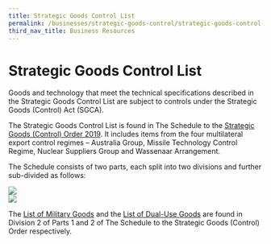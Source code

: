 ```yaml
---
title: Strategic Goods Control List
permalink: /businesses/strategic-goods-control/strategic-goods-control-list
third_nav_title: Business Resources
---
```


# Strategic Goods Control List

Goods and technology that meet the technical specifications described in the Strategic Goods Control List are subject to controls under the Strategic Goods (Control) Act (SGCA).

The Strategic Goods Control List is found in The Schedule to the  [Strategic Goods (Control) Order 2019](https://sso.agc.gov.sg/SL-Supp/S532-2019/Published/20190801?DocDate=20190801). It includes items from the four multilateral export control regimes – Australia Group, Missile Technology Control Regime, Nuclear Suppliers Group and Wassenaar Arrangement.

The Schedule consists of two parts, each split into two divisions and further sub-divided as follows:

![](https://www.customs.gov.sg/-/media/cus/files/business/strategic-goods-control/sgco-2019-overview.png)  
![](https://www.customs.gov.sg/-/media/cus/images/business/stg-gds-list.jpg)

The  [List of Military Goods](https://www.customs.gov.sg/businesses/strategic-goods-control/strategic-goods-control-list/list-of-millitary-goods) and the  [List of Dual-Use Goods](https://www.customs.gov.sg/businesses/strategic-goods-control/strategic-goods-control-list/list-of-dual-use-goods) are found in Division 2 of Parts 1 and 2 of The Schedule to the Strategic Goods (Control) Order respectively.

